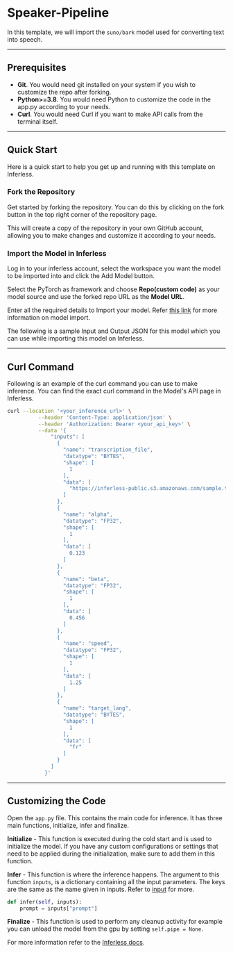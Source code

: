 # Speaker-Pipeline

In this template, we will import the `suno/bark` model used for converting text into speech.

---
## Prerequisites
- **Git**. You would need git installed on your system if you wish to customize the repo after forking.
- **Python>=3.8**. You would need Python to customize the code in the app.py according to your needs.
- **Curl**. You would need Curl if you want to make API calls from the terminal itself.

---
## Quick Start
Here is a quick start to help you get up and running with this template on Inferless.

### Fork the Repository
Get started by forking the repository. You can do this by clicking on the fork button in the top right corner of the repository page.

This will create a copy of the repository in your own GitHub account, allowing you to make changes and customize it according to your needs.

### Import the Model in Inferless
Log in to your inferless account, select the workspace you want the model to be imported into and click the Add Model button.

Select the PyTorch as framework and choose **Repo(custom code)** as your model source and use the forked repo URL as the **Model URL**.

Enter all the required details to Import your model. Refer [this link](https://docs.inferless.com/integrations/github-custom-code) for more information on model import.

The following is a sample Input and Output JSON for this model which you can use while importing this model on Inferless.


---
## Curl Command
Following is an example of the curl command you can use to make inference. You can find the exact curl command in the Model's API page in Inferless.
```bash
curl --location '<your_inference_url>' \
          --header 'Content-Type: application/json' \
          --header 'Authorization: Bearer <your_api_key>' \
          --data '{
              "inputs": [
                {
                  "name": "transcription_file",
                  "datatype": "BYTES",
                  "shape": [
                    1
                  ],
                  "data": [
                    "https://inferless-public.s3.amazonaws.com/sample.txt"
                  ]
                },
                {
                  "name": "alpha",
                  "datatype": "FP32",
                  "shape": [
                    1
                  ],
                  "data": [
                    0.123
                  ]
                },
                {
                  "name": "beta",
                  "datatype": "FP32",
                  "shape": [
                    1
                  ],
                  "data": [
                    0.456
                  ]
                },
                {
                  "name": "speed",
                  "datatype": "FP32",
                  "shape": [
                    1
                  ],
                  "data": [
                    1.25
                  ]
                },
                {
                  "name": "target_lang",
                  "datatype": "BYTES",
                  "shape": [
                    1
                  ],
                  "data": [
                    "fr"
                  ]
                }
              ]
            }'
```


---
## Customizing the Code
Open the `app.py` file. This contains the main code for inference. It has three main functions, initialize, infer and finalize.

**Initialize** -  This function is executed during the cold start and is used to initialize the model. If you have any custom configurations or settings that need to be applied during the initialization, make sure to add them in this function.

**Infer** - This function is where the inference happens. The argument to this function `inputs`, is a dictionary containing all the input parameters. The keys are the same as the name given in inputs. Refer to [input](#input) for more.

```python
def infer(self, inputs):
    prompt = inputs["prompt"]
```

**Finalize** - This function is used to perform any cleanup activity for example you can unload the model from the gpu by setting `self.pipe = None`.


For more information refer to the [Inferless docs](https://docs.inferless.com/).
